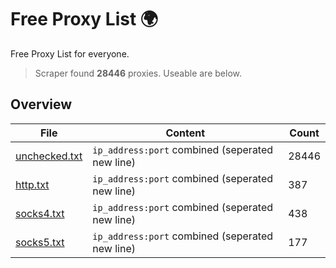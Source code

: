 
# Free Proxy List 🌍

Free Proxy List for everyone.
> Scraper found **28446** proxies. Useable are below.

## Overview

|File|Content|Count|
|----|-------|-----|
|[unchecked.txt](https://raw.githubusercontent.com/yemixzy/proxy-list/main/proxies/unchecked.txt)|`ip_address:port` combined (seperated new line)|28446|
|[http.txt](https://raw.githubusercontent.com/yemixzy/proxy-list/main/proxies/http.txt)|`ip_address:port` combined (seperated new line)|387|
|[socks4.txt](https://raw.githubusercontent.com/yemixzy/proxy-list/main/proxies/socks4.txt)|`ip_address:port` combined (seperated new line)|438|
|[socks5.txt](https://raw.githubusercontent.com/yemixzy/proxy-list/main/proxies/socks5.txt)|`ip_address:port` combined (seperated new line)|177|

